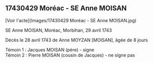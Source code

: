 ## 17430429 Moréac - SE Anne MOISAN

[Voir l'acte](Images/17430429 Moréac - SE Anne MOISAN.jpg)

SE Anne MOISAN, Moréac, Morbihan, 29 avril 1743

Décès le 28 avril 1743 de Anne MOYZAN [MOISAN], âgée de 8 jours
 
Témoin 1 : Jacques MOISAN (père) - signe  
Témoin 2 : Pierre MOISAN (cousin de Jacques) - ne signe pas


